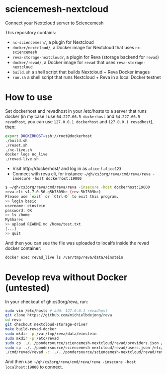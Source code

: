 # sciencemesh-nextcloud
Connect your Nextcloud server to Sciencemesh

This repository contains:

* `nc-sciencemesh/`, a plugin for Nextcloud
* `docker/nextcloud/`, a Docker image for Nextcloud that uses `nc-sciencemesh`
* `reva-storage-nextcloud/`, a plugin for Reva (storage backend for `revad`)
* `docker/revad/`, a Docker image for `revad` that uses `reva-storage-nextcloud`
* `build.sh` a shell script that builds Nextcloud + Reva Docker images
* `run.sh` a shell script that runs Nextcloud + Reva in a local Docker testnet

# How to use
Set dockerhost and revadhost in your /etc/hosts to a server that runs docker (in my case I use `64.227.66.5 dockerhost` and `64.227.66.5 revadhost`, you can use `127.0.0.1 dockerhost` and `127.0.0.1 revadhost`), then:

```sh
export DOCKERHOST=ssh://root@dockerhost
./build.sh
./reset.sh
./nc-live.sh
docker logs nc_live
./revad-live.sh
```

* Visit http://dockerhost/ and log in as `alice` / `alice123`
* Connect with reva cli, for instance `~/gh/cs3org/reva/cmd/reva/reva -insecure -host dockerhost:19000`
```sh
$ ~/gh/cs3org/reva/cmd/reva/reva -insecure -host dockerhost:19000
reva-cli v1.7.0-56-g5b7309bc (rev-5b7309bc)
Please use `exit` or `Ctrl-D` to exit this program.
>> login basic
username: einstein
password: OK
>> ls /home
MyShares
>> upload README.md /home/test.txt
[...]
>> quit
```
And then you can see the file was uploaded to localfs inside the revad docker container:
```sh
docker exec revad_live ls /var/tmp/reva/data/einstein
```


# Develop reva without Docker (untested)
In your checkout of gh:cs3org/reva, run:
```sh
sudo vim /etc/hosts # add: 127.0.0.1 revadhost
git clone https://github.com/michielbdejong/reva
cd reva
git checkout nextcloud-storage-driver
make build-revad-docker
sudo mkdir -p /var/tmp/reva/data/einstein
sudo mkdir -p /etc/revad
sudo cp ../../pondersource/sciencemesh-nextcloud/revad/providers.json /etc/revad/
sudo cp ../../pondersource/sciencemesh-nextcloud/revad/users.json /etc/revad/
./cmd/revad/revad -c ../../pondersource/sciencemesh-nextcloud/revad/revad.toml
```
And then use `~/gh/cs3org/reva/cmd/reva/reva -insecure -host localhost:19000` to connect.